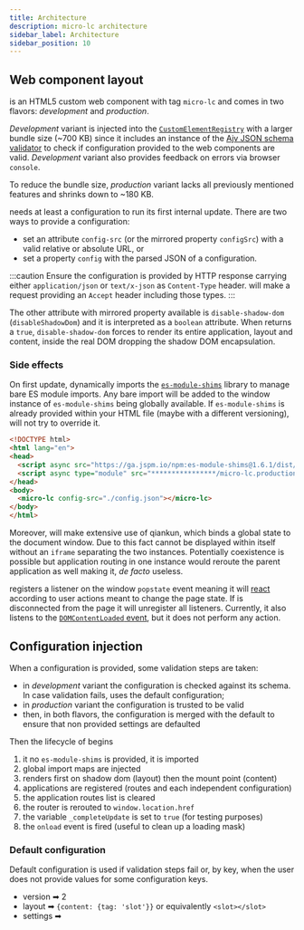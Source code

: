 ```yaml
---
title: Architecture
description: micro-lc architecture
sidebar_label: Architecture
sidebar_position: 10
---
```


## Web component layout

<micro-lc></micro-lc> is an HTML5 custom web component with tag `micro-lc` and comes in two flavors: _development_ and _production_.

_Development_ variant is injected into the 
[`CustomElementRegistry`](https://developer.mozilla.org/en-US/docs/Web/API/CustomElementRegistry) with a larger bundle
size (~700 KB) since it includes an instance of the [Ajv JSON schema validator](https://ajv.js.org/) to check if
configuration provided to the web components are valid. _Development_ variant also provides feedback on errors via
browser `console`.

To reduce the bundle size, _production_ variant lacks all previously mentioned features and shrinks down to ~180 KB.

<micro-lc></micro-lc> needs at least a configuration to run its first internal update. There are two ways to provide a configuration:
* set an attribute `config-src` (or the mirrored property `configSrc`) with a valid relative or absolute URL, or 
* set a property `config` with the parsed JSON of a configuration.

:::caution
Ensure the configuration is provided by HTTP response carrying either `application/json` or `text/x-json` as 
`Content-Type` header. <micro-lc></micro-lc> will make a request providing an `Accept` header including those types.
:::

The other attribute with mirrored property available is `disable-shadow-dom` (`disableShadowDom`) and it is interpreted
as a `boolean` attribute. When returns a `true`, `disable-shadow-dom` forces <micro-lc></micro-lc> to render its entire application,
layout and content, inside the real DOM dropping the shadow DOM encapsulation.

### Side effects

On first update, <micro-lc></micro-lc> dynamically imports the [`es-module-shims`](https://github.com/guybedford/es-module-shims) library
to manage bare ES module imports. Any bare import will be added to the window instance of `es-module-shims` being globally
available. If `es-module-shims` is already provided within your HTML file (maybe with a different versioning), <micro-lc></micro-lc>
will not try to override it.

```html title="index.html"
<!DOCTYPE html>
<html lang="en">
<head>
  <script async src="https://ga.jspm.io/npm:es-module-shims@1.6.1/dist/es-module-shims.js"></script>
  <script async type="module" src="****************/micro-lc.production.js"></script>
</head>
<body>
  <micro-lc config-src="./config.json"></micro-lc>
</body>
</html>
```

Moreover, <micro-lc></micro-lc> will make extensive use of qiankun, which binds a global state to the document window. Due to this fact
<micro-lc></micro-lc> cannot be displayed within itself without an `iframe` separating the two instances. Potentially coexistence is
possible but application routing in one instance would reroute the parent application as well making it, *de facto* useless.

<micro-lc></micro-lc> registers a listener on the window `popstate` event meaning it will 
[react](https://developer.mozilla.org/en-US/docs/Web/API/Window/popstate_event) according to user actions meant to change
the page state. If <micro-lc></micro-lc> is disconnected from the page it will unregister all listeners. Currently, it also listens 
to the [`DOMContentLoaded` event](https://developer.mozilla.org/en-US/docs/Web/API/Window/DOMContentLoaded_event), but it
does not perform any action.

## Configuration injection

When a configuration is provided, some validation steps are taken:
- in _development_ variant the configuration is checked against its schema. In case validation fails, <micro-lc></micro-lc> uses the 
default configuration;
- in _production_ variant the configuration is trusted to be valid
- then, in both flavors, the configuration is merged with the default to ensure that non provided settings are defaulted

Then the lifecycle of <micro-lc></micro-lc> begins
1. it no `es-module-shims` is provided, it is imported
2. global import maps are injected
3. <micro-lc></micro-lc> renders first on shadow dom (layout) then the mount point (content)
4. applications are registered (routes and each independent configuration)
5. the application routes list is cleared
6. the router is rerouted to `window.location.href`
7. the variable `_completeUpdate` is set to `true` (for testing purposes)
8. the `onload` event is fired (useful to clean up a loading mask)

### Default configuration

Default configuration is used if validation steps fail or, by key, when
the user does not provide values for some configuration keys.

- version ➡ 2
- layout ➡ `{content: {tag: 'slot'}}` or equivalently `<slot></slot>`
- settings ➡
